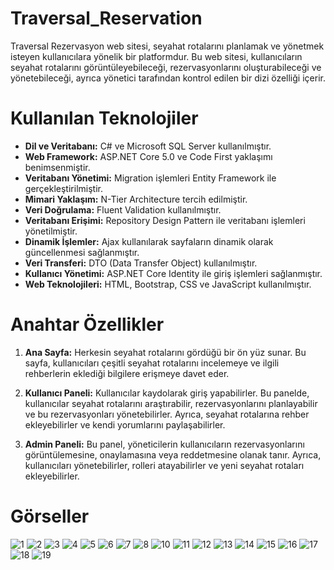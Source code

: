 # Traversal_Reservation
Traversal Rezervasyon web sitesi, seyahat rotalarını planlamak ve yönetmek isteyen kullanıcılara yönelik bir platformdur. 
Bu web sitesi, kullanıcıların seyahat rotalarını görüntüleyebileceği, rezervasyonlarını oluşturabileceği ve yönetebileceği, 
ayrıca yönetici tarafından kontrol edilen bir dizi özelliği içerir.

# Kullanılan Teknolojiler
- **Dil ve Veritabanı:** C# ve Microsoft SQL Server kullanılmıştır.
- **Web Framework:** ASP.NET Core 5.0 ve Code First yaklaşımı benimsenmiştir.
- **Veritabanı Yönetimi:** Migration işlemleri Entity Framework ile gerçekleştirilmiştir.
- **Mimari Yaklaşım:** N-Tier Architecture tercih edilmiştir.
- **Veri Doğrulama:** Fluent Validation kullanılmıştır.
- **Veritabanı Erişimi:** Repository Design Pattern ile veritabanı işlemleri yönetilmiştir.
-  **Dinamik İşlemler:** Ajax kullanılarak sayfaların dinamik olarak güncellenmesi sağlanmıştır.
-  **Veri Transferi:** DTO (Data Transfer Object) kullanılmıştır.
-  **Kullanıcı Yönetimi:** ASP.NET Core Identity ile giriş işlemleri sağlanmıştır.
-  **Web Teknolojileri:** HTML, Bootstrap, CSS ve JavaScript kullanılmıştır.

# Anahtar Özellikler
1. **Ana Sayfa:** Herkesin seyahat rotalarını gördüğü bir ön yüz sunar. Bu sayfa, kullanıcıları çeşitli seyahat rotalarını incelemeye ve ilgili rehberlerin eklediği bilgilere erişmeye davet eder.

2. **Kullanıcı Paneli:** Kullanıcılar kaydolarak giriş yapabilirler. Bu panelde, kullanıcılar seyahat rotalarını araştırabilir, rezervasyonlarını planlayabilir ve bu rezervasyonları yönetebilirler. Ayrıca, seyahat rotalarına rehber ekleyebilirler ve kendi yorumlarını paylaşabilirler.

3. **Admin Paneli:** Bu panel, yöneticilerin kullanıcıların rezervasyonlarını görüntülemesine, onaylamasına veya reddetmesine olanak tanır. Ayrıca, kullanıcıları yönetebilirler, rolleri atayabilirler ve yeni seyahat rotaları ekleyebilirler.


# Görseller
![1](https://github.com/tahacakmakk/Traversal_Reservation/assets/147727764/fe16c37f-b79e-41d3-bfd4-e1d67d0abfcd)
![2](https://github.com/tahacakmakk/Traversal_Reservation/assets/147727764/6dd0cde0-d009-44e0-b7f7-e19226217ab0)
![3](https://github.com/tahacakmakk/Traversal_Reservation/assets/147727764/5e50fa68-cbbc-48ef-a893-a9fab1893ecd)
![4](https://github.com/tahacakmakk/Traversal_Reservation/assets/147727764/2296e6f2-abb6-401c-befe-87532e425a53)
![5](https://github.com/tahacakmakk/Traversal_Reservation/assets/147727764/efbadbaf-585a-47e7-99a2-81607ce9f046)
![6](https://github.com/tahacakmakk/Traversal_Reservation/assets/147727764/a5e646ba-b8f5-439d-9e8a-7f9fd91ba81f)
![7](https://github.com/tahacakmakk/Traversal_Reservation/assets/147727764/a84afcdd-3585-4fd9-8c22-6c224c64cbc2)
![8](https://github.com/tahacakmakk/Traversal_Reservation/assets/147727764/d088cd65-d06f-4955-9c48-c8cd08fd9fe5)
![10](https://github.com/tahacakmakk/Traversal_Reservation/assets/147727764/2a6cce77-2bf5-4b4e-9439-af89fb4d20c7)
![11](https://github.com/tahacakmakk/Traversal_Reservation/assets/147727764/4481aaba-99ae-4598-87f0-d7e66b322e9b)
![12](https://github.com/tahacakmakk/Traversal_Reservation/assets/147727764/13d027c7-a916-4a4c-a3d8-950acdf5a0e0)
![13](https://github.com/tahacakmakk/Traversal_Reservation/assets/147727764/9c9e94f0-2445-4b7e-8b83-92ebe191d3fa)
![14](https://github.com/tahacakmakk/Traversal_Reservation/assets/147727764/4265a30b-09d4-44d4-ad1f-b6411c475637)
![15](https://github.com/tahacakmakk/Traversal_Reservation/assets/147727764/ced670c1-9b7b-465c-baeb-dc0cecd82efb)
![16](https://github.com/tahacakmakk/Traversal_Reservation/assets/147727764/4f183b4c-b910-417f-992a-f01f6a6ae686)
![17](https://github.com/tahacakmakk/Traversal_Reservation/assets/147727764/05720bbb-f527-4005-b9e8-e33bf6a106b7)
![18](https://github.com/tahacakmakk/Traversal_Reservation/assets/147727764/b2cabc2b-d718-4d18-8627-5cc69a1909e5)
![19](https://github.com/tahacakmakk/Traversal_Reservation/assets/147727764/d535baf4-83a6-4dcf-b5fd-13e379cc2ef1)
